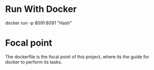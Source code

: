 # Run With Docker

docker run -p 8091:8091 "Hash"

# Focal point

The dockerfile is the focal point of this project, where its the guide for docker to perform its tasks.
